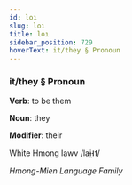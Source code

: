 ```yaml
---
id: loı
slug: loı
title: loı
sidebar_position: 729
hoverText: it/they § Pronoun
---
```


### it/they § Pronoun

**Verb**: to be them

**Noun**: they

**Modifier**: their

White Hmong lawv /laɨ̯˧˦/

*Hmong-Mien Language Family*